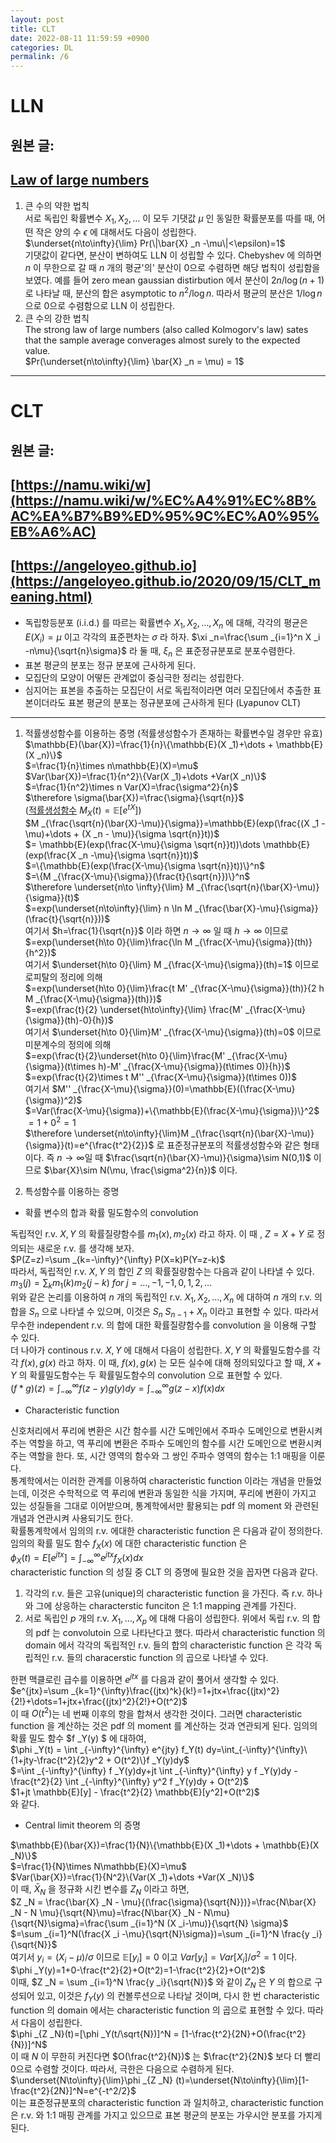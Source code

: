```yaml
---
layout: post
title: CLT
date: 2022-08-11 11:59:59 +0900
categories: DL
permalink: /6
---
```


# LLN

## 원본 글:
## [Law of large numbers](https://en.wikipedia.org/wiki/Law_of_large_numbers)

1. 큰 수의 약한 법칙 <br/>
서로 독립인 확률변수 $X _1, X _2, \dots$ 이 모두 기댓값 $\mu$ 인 동일한 확률분포를 따를 때, 어떤 작은 양의 수 $\epsilon$ 에 대해서도 다음이 성립한다. <br/>
$\underset{n\to\infty}{\lim} Pr(\|\bar{X} _n -\mu\|<\epsilon)=1$ <br/>
기댓값이 같다면, 분산이 변하여도 LLN 이 성립할 수 있다. Chebyshev 에 의하면 $n$ 이 무한으로 갈 때 $n$ 개의 평균'의' 분산이 0으로 수렴하면 해당 법칙이 성립함을 보였다. 예를 들어 zero mean gaussian distirbution 에서 분산이 $2n/\log(n+1)$ 로 나타날 때, 분산의 합은 asymptotic to $n^2/\log n$. 따라서 평균의 분산은 $1/\log n$ 으로 0으로 수렴함으로 LLN 이 성립한다. <br/>
2. 큰 수의 강한 법칙 <br/>
The strong law of large numbers (also called Kolmogorv's law) sates that the sample average converages almost surely to the expected value. <br/>
$Pr(\underset{n\to\infty}{\lim} \bar{X} _n = \mu) = 1$ <br/>

---
# CLT

## 원본 글:
## [https://namu.wiki/w](https://namu.wiki/w/%EC%A4%91%EC%8B%AC%EA%B7%B9%ED%95%9C%EC%A0%95%EB%A6%AC)
## [https://angeloyeo.github.io](https://angeloyeo.github.io/2020/09/15/CLT_meaning.html)

* 독립항등분포 (i.i.d.) 를 따르는 확률변수 $X _1, X _2, \dots , X _n$ 에 대해, 각각의 평균은 $E(X _i)=\mu$ 이고 각각의 표준편차는 $\sigma$ 라 하자. $\xi _n=\frac{\sum _{i=1}^n X _i -n\mu}{\sqrt{n}\sigma}$ 라 둘 때, $\xi _n$ 은 표준정규분포로 분포수렴한다.
* 표본 평균의 분포는 정규 분포에 근사하게 된다.
* 모집단의 모양이 어떻든 관계없이 중심극한 정리는 성립한다.
* 심지어는 표본을 추출하는 모집단이 서로 독립적이라면 여러 모집단에서 추출한 표본이더라도 표본 평균의 분포는 정규분포에 근사하게 된다 (Lyapunov CLT)
---
1. 적률생성함수를 이용하는 증명 (적률생성함수가 존재하는 확률변수일 경우만 유효) <br/>
$\mathbb{E}(\bar{X})=\frac{1}{n}\{\mathbb{E}(X _1)+\dots + \mathbb{E}(X _n)\}$ <br/>
$=\frac{1}{n}\times n\mathbb{E}(X)=\mu$<br/>
$Var(\bar{X})=\frac{1}{n^2}\{Var(X _1)+\dots +Var(X _n)\}$ <br/>
$=\frac{1}{n^2}\times n Var(X)=\frac{\sigma^2}{n}$ <br/>
$\therefore \sigma(\bar{X})=\frac{\sigma}{\sqrt{n}}$ <br/>
([적률생성함수](https://namu.wiki/w/%EC%A0%81%EB%A5%A0%EC%83%9D%EC%84%B1%ED%95%A8%EC%88%98) $M _X (t)= \mathbb{E}[e^{tX}]$) <br/>
$M _{\frac{\sqrt{n}(\bar{X}-\mu)}{\sigma}}=\mathbb{E}(exp(\frac{(X _1 -\mu)+\dots + (X _n - \mu)}{\sigma \sqrt{n}}t))$ <br/>
$= \mathbb{E}(exp(\frac{X-\mu}{\sigma \sqrt{n}}t))\dots \mathbb{E}(exp(\frac{X _n -\mu}{\sigma \sqrt{n}}t))$ <br/>
$=\{\mathbb{E}(exp(\frac{X-\mu}{\sigma \sqrt{n}}t))\}^n$<br/>
$=\{M _{\frac{X-\mu}{\sigma}}(\frac{t}{\sqrt{n}})\}^n$ <br/>
$\therefore \underset{n\to \infty}{\lim} M _{\frac{\sqrt{n}(\bar{X}-\mu)}{\sigma}}(t)$ <br/>
$=exp(\underset{n\to\infty}{\lim} n \ln M _{\frac{\bar{X}-\mu}{\sigma}} (\frac{t}{\sqrt{n}}))$ <br/>
여기서 $h=\frac{1}{\sqrt{n}}$ 이라 하면 $n\to\infty$ 일 때 $h\to\infty$ 이므로 <br/>
$=exp(\underset{h\to 0}{\lim}\frac{\ln M _{\frac{X-\mu}{\sigma}}(th)}{h^2})$ <br/>
여기서 $\underset{h\to 0}{\lim} M _{\frac{X-\mu}{\sigma}}(th)=1$ 이므로 로피탈의 정리에 의해 <br/>
$=exp(\underset{h\to 0}{\lim}\frac{t M' _{\frac{X-\mu}{\sigma}}(th)}{2 h M _{\frac{X-\mu}{\sigma}}(th)})$ <br/>
$=exp(\frac{t}{2} \underset{h\to\infty}{\lim} \frac{M' _{\frac{X-\mu}{\sigma}}(th)-0}{h})$ <br/>
여기서 $\underset{h\to 0}{\lim}M' _{\frac{X-\mu}{\sigma}}(th)=0$ 이므로 미분계수의 정의에 의해 <br/>
$=exp(\frac{t}{2}\underset{h\to 0}{\lim}\frac{M' _{\frac{X-\mu}{\sigma}}(t\times h)-M' _{\frac{X-\mu}{\sigma}}(t\times 0)}{h})$ <br/>
$=exp(\frac{t}{2}\times t M'' _{\frac{X-\mu}{\sigma}}(t\times 0))$ <br/>
여기서 $M'' _{\frac{X-\mu}{\sigma}}(0)=\mathbb{E}((\frac{X-\mu}{\sigma})^2)$ <br/>
$=Var(\frac{X-\mu}{\sigma})+\{\mathbb{E}(\frac{X-\mu}{\sigma})\}^2$ <br/>
$=1+0^2=1$ <br/>
$\therefore \underset{n\to\infty}{\lim}M _{\frac{\sqrt{n}(\bar{X}-\mu)}{\sigma}}(t)=e^{\frac{t^2}{2}}$ 로 표준정규분포의 적률생성함수와 같은 형태이다. 즉 $n\to\infty$일 때 $\frac{\sqrt{n}(\bar{X}-\mu)}{\sigma}\sim N(0,1)$ 이므로 $\bar{X}\sim N(\mu, \frac{\sigma^2}{n})$ 이다. <br/>


2. 특성함수를 이용하는 증명 <br/>

* 확률 변수의 합과 확률 밀도함수의 convolution <br/>

독립적인 r.v. $X, Y$ 의 확률질량함수를 $m _1(x), m _2(x)$ 라고 하자. 이 때 , $Z=X+Y$ 로 정의되는 새로운 r.v. 를 생각해 보자. <br/>
$P(Z=z)=\sum _{k=-\infty}^{\infty} P(X=k)P(Y=z-k)$ <br/>
따라서, 독립적인 r.v. $X, Y$ 의 합인 $Z$ 의 확률질량함수는 다음과 같이 나타낼 수 있다. <br/>
$m _3(j) = \sum _{k} m _1(k) m _2(j-k)\ for\ j=\dots,-1,-1,0,1,2,\dots$ <br/>
위와 같은 논리를 이용하여 $n$ 개의 독립적인 r.v. $X _1, X _2, \dots, X _n$ 에 대하여 $n$ 개의 r.v. 의 합을 $S _n$ 으로 나타낼 수 있으며, 이것은 $S _n \ S _{n-1}+ X _n$ 이라고 표현할 수 있다. 따라서 무수한 independent r.v. 의 합에 대한 확률질량함수를 convolution 을 이용해 구할 수 있다. <br/>
더 나아가 continous r.v. $X,Y$ 에 대해서 다음이 성립한다. $X,Y$ 의 확률밀도함수를 각각 $f(x),g(x)$ 라고 하자. 이 때, $f(x),g(x)$ 는 모든 실수에 대해 정의되있다고 할 때, $X+Y$ 의 확률밀도함수는 두 확률밀도함수의 convolution 으로 표현할 수 있다. <br/>
$(f*g)(z)=\int _{-\infty}^{\infty} f(z-y)g(y)dy=\int _{-\infty}^{\infty} g(z-x)f(x)dx$ <br/>

* Characteristic function <br/>

신호처리에서 푸리에 변환은 시간 함수를 시간 도메인에서 주파수 도메인으로 변환시켜주는 역할을 하고, 역 푸리에 변환은 주파수 도메인의 함수를 시간 도메인으로 변환시켜주는 역할을 한다. 또, 시간 영역의 함수와 그 쌍인 주파수 영역의 함수는 1:1 매핑을 이룬다. <br/>
통계학에서는 이러한 관계를 이용하여 characteristic function 이라는 개념을 만들었는데, 이것은 수학적으로 역 푸리에 변환과 동일한 식을 가지며, 푸리에 변환이 가지고 있는 성질들을 그대로 이어받으며, 통계학에서만 활용되는 pdf 의 moment 와 관련된 개념과 연관시켜 사용되기도 한다.<br/>
확률통계학에서 임의의 r.v. 에대한 characteristic function 은 다음과 같이 정의한다. <br/>
임의의 확률 밀도 함수 $f _X(x)$ 에 대한 characteristic function 은 <br/>
$\phi _X(t)=E[e^{jtx}]=\int _{-\infty}^{\infty} e^{jtx} f _X(x) dx$ <br/>
characteristic function 의 성질 중 CLT 의 증명에 필요한 것을 꼽자면 다음과 같다. <br/>

  1. 각각의 r.v. 들은 고유(unique)의 characteristic function 을 가진다. 즉 r.v. 하나와 그에 상응하는 characterstic funciton 은 1:1 mapping 관계를 가진다.
  2. 서로 독립인 $p$ 개의 r.v. $X _1, \dots, X_p$ 에 대해 다음이 성립한다. 위에서 독립 r.v. 의 합의 pdf 는 convolutoin 으로 나타난다고 했다. 따라서 characteristic function 의 domain 에서 각각의 독립적인 r.v. 들의 합의 characteristic function 은 각각 독립적인 r.v. 들의 characerstic function 의 곱으로 나타낼 수 있다.

한편 맥클로린 급수를 이용하면 $e^{jtx}$ 를 다음과 같이 풀어서 생각할 수 있다. <br/>
$e^{jtx}=\sum _{k=1}^{\infty}\frac{(jtx)^k}{k!}=1+jtx+\frac{(jtx)^2}{2!}+\dots=1+jtx+\frac{(jtx)^2}{2!}+O(t^2)$ <br/>
이 때 $O(t^2)$는 네 번째 이후의 항을 합쳐서 생각한 것이다. 그러면 characteristic function 을 계산하는 것은 pdf 의 moment 를 계산하는 것과 연관되게 된다. 임의의 확률 밀도 함수 $f _Y(y) $ 에 대하여, <br/>
$\phi _Y(t) = \int _{-\infty}^{\infty} e^{jty} f_Y(t) dy=\int_{-\infty}^{\infty}\{1+jty-\frac{t^2}{2}y^2 + O(t^2)\}f _Y(y)dy$ <br/>
$=\int _{-\infty}^{\infty} f _Y(y)dy+jt \int _{-\infty}^{\infty} y f _Y(y)dy - \frac{t^2}{2} \int _{-\infty}^{\infty} y^2 f _Y(y)dy + O(t^2)$ <br/>
$1+jt \mathbb{E}[y] - \frac{t^2}{2} \mathbb{E}[y^2]+O(t^2)$ <br/>
와 같다. <br/>

* Central limit theorem 의 증명 <br/>

$\mathbb{E}(\bar{X})=\frac{1}{N}\{\mathbb{E}(X _1)+\dots + \mathbb{E}(X _N)\}$ <br/>
$=\frac{1}{N}\times N\mathbb{E}(X)=\mu$<br/>
$Var(\bar{X})=\frac{1}{N^2}\{Var(X _1)+\dots +Var(X _N)\}$ <br/>
이 때, $\bar{X} _N$ 을 정규화 시킨 변수를 $Z _N$ 이라고 하면, <br/>
$Z _N = \frac{\bar{X} _N - \mu}{(\frac{\sigma}{\sqrt{N}})}=\frac{N\bar{X} _N - N \mu}{\sqrt{N}\mu}=\frac{N\bar{X} _N - N\mu}{\sqrt{N}\sigma}=\frac{\sum _{i=1}^N (X _i-\mu)}{\sqrt{N} \sigma}$ <br/>
$=\sum _{i=1}^N(\frac{X _i -\mu}{\sqrt{N}\sigma})=\sum _{i=1}^N \frac{y _i}{\sqrt{N}}$ <br/>
여기서 $y _i =(X _i-\mu)/\sigma$ 이므로 $\mathbb{E}[y _i]=0$ 이고 $Var[y _i] = Var[X _i] / \sigma^2 = 1$ 이다. <br/>
$\phi _Y(y)=1+0-\frac{t^2}{2}+O(t^2)=1-\frac{t^2}{2}+O(t^2)$ <br/>
이때, $Z _N = \sum _{i=1}^N \frac{y _i}{\sqrt{N}}$ 와 같이 $Z _N$ 은 $Y$ 의 합으로 구성되어 있고, 이것은 $f _Y(y)$ 의 컨볼루션으로 나타날 것이며, 다시 한 번 characteristic function 의 domain 에서는 characteristic function 의 곱으로 표현할 수 있다. 따라서 다음이 성립한다. <br/>
$\phi _{Z _N}(t)=[\phi _Y(t/\sqrt{N})]^N = [1-\frac{t^2}{2N}+O(\frac{t^2}{N})]^N$ <br/>
이 때 $N$ 이 무한히 커진다면 $O(\frac{t^2}{N})$ 는 $\frac{t^2}{2N}$ 보다 더 빨리 0으로 수렴할 것이다. 따라서, 극한은 다음으로 수렴하게 된다. <br/>
$\underset{N\to\infty}{\lim}\phi _{Z _N} (t)=\underset{N\to\infty}{\lim}[1-\frac{t^2}{2N}]^N=e^{-t^2/2}$ <br/>
이는 표준정규분포의 characteristic function 과 일치하고, characteristic function 은 r.v. 와 1:1 매핑 관계를 가지고 있으므로 표본 평균의 분포는 가우시안 분포를 가지게 된다. <br/>